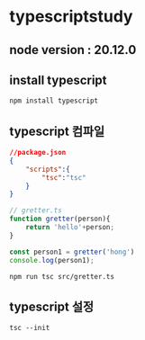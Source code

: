 # typescriptstudy

## node version : 20.12.0

## install typescript
```bash
npm install typescript
```


## typescript 컴파일
```json
//package.json
{
	"scripts":{
		"tsc":"tsc"
	}
}
```

```typescript
// gretter.ts
function gretter(person){
	return 'hello'+person;
}

const person1 = gretter('hong')
console.log(person1);

```

```bash
npm run tsc src/gretter.ts
```

## typescript 설정
```
tsc --init
```